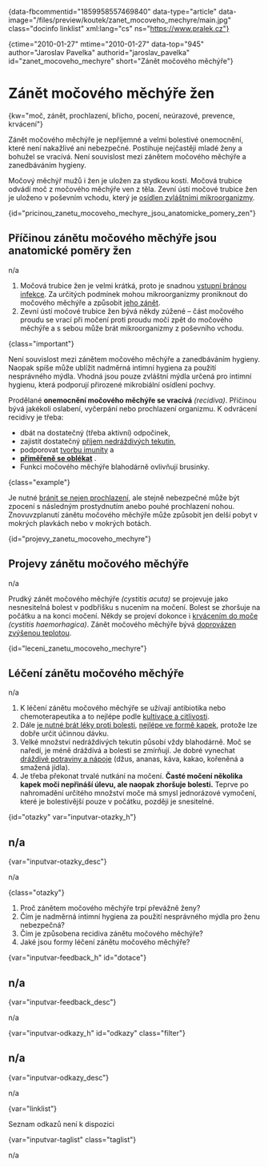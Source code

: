 
{data-fbcommentid="1859958557469840" data-type="article" data-image="/files/preview/koutek/zanet\_mocoveho\_mechyre/main.jpg" class="docinfo linklist" xml:lang="cs" ns="https://www.pralek.cz"}

{ctime="2010-01-27" mtime="2010-01-27" data-top="945" author="Jaroslav Pavelka" authorid="jaroslav\_pavelka" id="zanet\_mocoveho_mechyre" short="Zánět močového měchýře"}

# Zánět močového měchýře žen

<!-- generated attribute kw by user_updatekw.sh on 2020-09-22, do not edit -->

{kw="moč, zánět, prochlazení, břicho, pocení, neúrazové, prevence, krvácení"}

Zánět močového měchýře je nepříjemné a velmi bolestivé onemocnění, které není nakažlivé ani nebezpečné. Postihuje nejčastěji mladé ženy a bohužel se vracívá. Není souvislost mezi zánětem močového měchýře a zanedbáváním hygieny.

Močový měchýř mužů i žen je uložen za stydkou kostí. Močová trubice odvádí moč z močového měchýře ven z těla. Zevní ústí močové trubice žen je uloženo v poševním vchodu, který je [osídlen zvláštními mikroorganizmy][1].

{id="pricinou\_zanetu\_mocoveho\_mechyre\_jsou\_anatomicke\_pomery_zen"}

## Příčinou zánětu močového měchýře jsou anatomické poměry žen

n/a

  1. Močová trubice žen je velmi krátká, proto je snadnou [vstupní bránou infekce][2]. Za určitých podmínek mohou mikroorganizmy proniknout do močového měchýře a způsobit [jeho zánět][3].
  2. Zevní ústí močové trubice žen bývá někdy zúžené – část močového proudu se vrací při močení proti proudu moči zpět do močového měchýře a s sebou může brát mikroorganizmy z poševního vchodu.

{class="important"}

Není souvislost mezi zánětem močového měchýře a zanedbáváním hygieny. Naopak spíše může ublížit nadměrná intimní hygiena za použití nesprávného mýdla. Vhodná jsou pouze zvláštní mýdla určená pro intimní hygienu, která podporují přirozené mikrobiální osídlení pochvy.

Prodělané **onemocnění močového měchýře se vracívá** _(recidiva)_. Příčinou bývá jakékoli oslabení, vyčerpání nebo prochlazení organizmu. K odvrácení recidivy je třeba:

  * dbát na dostatečný (třeba aktivní) odpočinek,
  * zajistit dostatečný [příjem nedráždivých tekutin][4],
  * podporovat [tvorbu imunity][5] a
  * **[přiměřeně se oblékat][2]** . 
  * Funkci močového měchýře blahodárně ovlivňují brusinky.

{class="example"}

Je nutné [bránit se nejen prochlazení][6], ale stejně nebezpečné může být zpocení s následným prostydnutím anebo pouhé prochlazení nohou. Znovuvzplanutí zánětu močového měchýře může způsobit jen delší pobyt v mokrých plavkách nebo v mokrých botách.

{id="projevy\_zanetu\_mocoveho_mechyre"}

## Projevy zánětu močového měchýře

n/a

Prudký zánět močového měchýře _(cystitis acuta)_ se projevuje jako nesnesitelná bolest v podbřišku s nucením na močení. Bolest se zhoršuje na počátku a na konci močení. Někdy se projeví dokonce i [krvácením do moče][7] _(cystitis haemorhagica)_. Zánět močového měchýře bývá [doprovázen zvýšenou teplotou][2].

{id="leceni\_zanetu\_mocoveho_mechyre"}

## Léčení zánětu močového měchýře

n/a

  1. K léčení zánětu močového měchýře se užívají antibiotika nebo chemoterapeutika a to nejlépe podle [kultivace a citlivosti][8].
  2. Dále [je nutné brát léky proti bolesti][9], [nejlépe ve formě kapek][10], protože lze dobře určit účinnou dávku.
  3. Velké množství nedráždivých tekutin působí vždy blahodárně. Moč se naředí, je méně dráždivá a bolesti se zmírňují. Je dobré vynechat [dráždivé potraviny a nápoje][11] (džus, ananas, káva, kakao, kořeněná a smažená jídla).
  4. Je třeba překonat trvalé nutkání na močení. **Časté močení několika kapek moči nepřináší úlevu, ale naopak zhoršuje bolesti.** Teprve po nahromadění určitého množství moče má smysl jednorázové vymočení, které je bolestivější pouze v počátku, později je snesitelné.

{id="otazky" var="inputvar-otazky_h"}

## n/a

{var="inputvar-otazky_desc"}

n/a

{class="otazky"}

  1. Proč zánětem močového měchýře trpí převážně ženy?
  2. Čím je nadměrná intimní hygiena za použití nesprávného mýdla pro ženu nebezpečná?
  3. Čím je způsobena recidiva zánětu močového měchýře?
  4. Jaké jsou formy léčení zánětu močového měchýře?

{var="inputvar-feedback_h" id="dotace"}

## n/a

{var="inputvar-feedback_desc"}

n/a

{var="inputvar-odkazy_h" id="odkazy" class="filter"}

## n/a

{var="inputvar-odkazy_desc"}

n/a

{var="linklist"}

Seznam odkazů není k dispozici

{var="inputvar-taglist" class="taglist"}

n/a

 [1]: bakterie
 [2]: teplota
 [3]: zanet
 [4]: prijem_tekutin
 [5]: imunita
 [6]: bolest_v_krku_angina
 [7]: mocove_kameny
 [8]: antibiotika
 [9]: leky_proti_bolesti
 [10]: lekove_formy
 [11]: stravovaci_navyky

